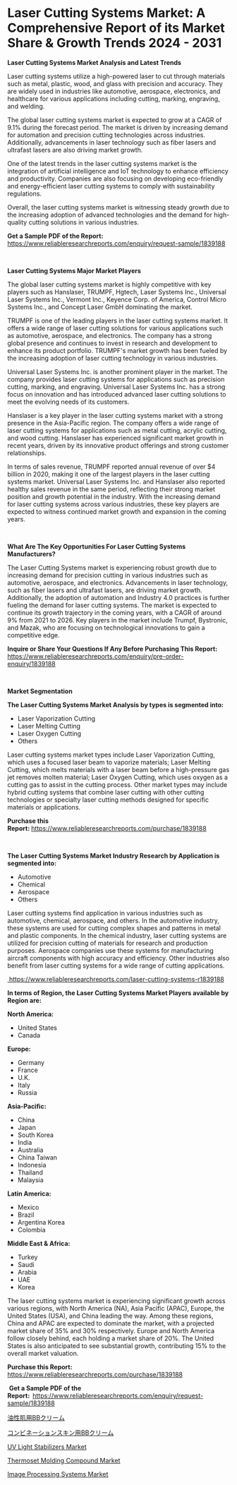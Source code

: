 <p><h1>Laser Cutting Systems Market: A Comprehensive Report of its Market Share & Growth Trends 2024 - 2031</h1></p><p><strong>Laser Cutting Systems Market Analysis and Latest Trends</strong></p>
<p><p>Laser cutting systems utilize a high-powered laser to cut through materials such as metal, plastic, wood, and glass with precision and accuracy. They are widely used in industries like automotive, aerospace, electronics, and healthcare for various applications including cutting, marking, engraving, and welding.</p><p>The global laser cutting systems market is expected to grow at a CAGR of 9.1% during the forecast period. The market is driven by increasing demand for automation and precision cutting technologies across industries. Additionally, advancements in laser technology such as fiber lasers and ultrafast lasers are also driving market growth.</p><p>One of the latest trends in the laser cutting systems market is the integration of artificial intelligence and IoT technology to enhance efficiency and productivity. Companies are also focusing on developing eco-friendly and energy-efficient laser cutting systems to comply with sustainability regulations.</p><p>Overall, the laser cutting systems market is witnessing steady growth due to the increasing adoption of advanced technologies and the demand for high-quality cutting solutions in various industries.</p></p>
<p><strong>Get a Sample PDF of the Report:&nbsp;</strong> <a href="https://www.reliableresearchreports.com/enquiry/request-sample/1839188">https://www.reliableresearchreports.com/enquiry/request-sample/1839188</a></p>
<p>&nbsp;</p>
<p><strong>Laser Cutting Systems Major Market Players</strong></p>
<p><p>The global laser cutting systems market is highly competitive with key players such as Hanslaser, TRUMPF, Hgtech, Laser Systems Inc., Universal Laser Systems Inc., Vermont Inc., Keyence Corp. of America, Control Micro Systems Inc., and Concept Laser GmbH dominating the market.</p><p>TRUMPF is one of the leading players in the laser cutting systems market. It offers a wide range of laser cutting solutions for various applications such as automotive, aerospace, and electronics. The company has a strong global presence and continues to invest in research and development to enhance its product portfolio. TRUMPF's market growth has been fueled by the increasing adoption of laser cutting technology in various industries.</p><p>Universal Laser Systems Inc. is another prominent player in the market. The company provides laser cutting systems for applications such as precision cutting, marking, and engraving. Universal Laser Systems Inc. has a strong focus on innovation and has introduced advanced laser cutting solutions to meet the evolving needs of its customers.</p><p>Hanslaser is a key player in the laser cutting systems market with a strong presence in the Asia-Pacific region. The company offers a wide range of laser cutting systems for applications such as metal cutting, acrylic cutting, and wood cutting. Hanslaser has experienced significant market growth in recent years, driven by its innovative product offerings and strong customer relationships.</p><p>In terms of sales revenue, TRUMPF reported annual revenue of over $4 billion in 2020, making it one of the largest players in the laser cutting systems market. Universal Laser Systems Inc. and Hanslaser also reported healthy sales revenue in the same period, reflecting their strong market position and growth potential in the industry. With the increasing demand for laser cutting systems across various industries, these key players are expected to witness continued market growth and expansion in the coming years.</p></p>
<p>&nbsp;</p>
<p><strong>What Are The Key Opportunities For Laser Cutting Systems Manufacturers?</strong></p>
<p><p>The Laser Cutting Systems market is experiencing robust growth due to increasing demand for precision cutting in various industries such as automotive, aerospace, and electronics. Advancements in laser technology, such as fiber lasers and ultrafast lasers, are driving market growth. Additionally, the adoption of automation and Industry 4.0 practices is further fueling the demand for laser cutting systems. The market is expected to continue its growth trajectory in the coming years, with a CAGR of around 9% from 2021 to 2026. Key players in the market include Trumpf, Bystronic, and Mazak, who are focusing on technological innovations to gain a competitive edge.</p></p>
<p><strong>Inquire or Share Your Questions If Any Before Purchasing This Report:</strong> <a href="https://www.reliableresearchreports.com/enquiry/pre-order-enquiry/1839188">https://www.reliableresearchreports.com/enquiry/pre-order-enquiry/1839188</a></p>
<p>&nbsp;</p>
<p><strong>Market Segmentation</strong></p>
<p><strong>The Laser Cutting Systems Market Analysis by types is segmented into:</strong></p>
<p><ul><li>Laser Vaporization Cutting</li><li>Laser Melting Cutting</li><li>Laser Oxygen Cutting</li><li>Others</li></ul></p>
<p><p>Laser cutting systems market types include Laser Vaporization Cutting, which uses a focused laser beam to vaporize materials; Laser Melting Cutting, which melts materials with a laser beam before a high-pressure gas jet removes molten material; Laser Oxygen Cutting, which uses oxygen as a cutting gas to assist in the cutting process. Other market types may include hybrid cutting systems that combine laser cutting with other cutting technologies or specialty laser cutting methods designed for specific materials or applications.</p></p>
<p><strong>Purchase this Report:&nbsp;</strong><a href="https://www.reliableresearchreports.com/purchase/1839188">https://www.reliableresearchreports.com/purchase/1839188</a></p>
<p>&nbsp;</p>
<p><strong>The Laser Cutting Systems Market Industry Research by Application is segmented into:</strong></p>
<p><ul><li>Automotive</li><li>Chemical</li><li>Aerospace</li><li>Others</li></ul></p>
<p><p>Laser cutting systems find application in various industries such as automotive, chemical, aerospace, and others. In the automotive industry, these systems are used for cutting complex shapes and patterns in metal and plastic components. In the chemical industry, laser cutting systems are utilized for precision cutting of materials for research and production purposes. Aerospace companies use these systems for manufacturing aircraft components with high accuracy and efficiency. Other industries also benefit from laser cutting systems for a wide range of cutting applications.</p></p>
<p><a href="https://www.reliableresearchreports.com/laser-cutting-systems-r1839188">&nbsp;https://www.reliableresearchreports.com/laser-cutting-systems-r1839188</a></p>
<p><strong>In terms of Region, the Laser Cutting Systems Market Players available by Region are:</strong></p>
<p>
    <p> <strong> North America: </strong>
        <ul>
            <li>United States</li>
            <li>Canada</li>
        </ul>
        </p> 
    <p> <strong> Europe: </strong>
        <ul>
            <li>Germany</li>
            <li>France</li>
            <li>U.K.</li>
            <li>Italy</li>
            <li>Russia</li>
        </ul>
        </p> 
    <p> <strong> Asia-Pacific: </strong>
        <ul>
            <li>China</li>
            <li>Japan</li>
            <li>South Korea</li>
            <li>India</li>
            <li>Australia</li>
            <li>China Taiwan</li>
            <li>Indonesia</li>
            <li>Thailand</li>
            <li>Malaysia</li>
        </ul>
        </p> 
    <p> <strong> Latin America: </strong>
        <ul>
            <li>Mexico</li>
            <li>Brazil</li>
            <li>Argentina Korea</li>
            <li>Colombia</li>
        </ul>
        </p> 
    <p> <strong> Middle East & Africa: </strong>
        <ul>
            <li>Turkey</li>
            <li>Saudi</li>
            <li>Arabia</li>
            <li>UAE</li>
            <li>Korea</li>
        </ul>
    </p>
    </p>
<p><p>The laser cutting systems market is experiencing significant growth across various regions, with North America (NA), Asia Pacific (APAC), Europe, the United States (USA), and China leading the way. Among these regions, China and APAC are expected to dominate the market, with a projected market share of 35% and 30% respectively. Europe and North America follow closely behind, each holding a market share of 20%. The United States is also anticipated to see substantial growth, contributing 15% to the overall market valuation.</p></p>
<p><strong>Purchase this Report: </strong><a href="https://www.reliableresearchreports.com/purchase/1839188">https://www.reliableresearchreports.com/purchase/1839188</a></p>
<p>&nbsp;<strong>Get a Sample PDF of the Report:&nbsp;&nbsp;</strong><a href="https://www.reliableresearchreports.com/enquiry/request-sample/1839188">https://www.reliableresearchreports.com/enquiry/request-sample/1839188</a></p>
<p><strong></strong></p>
<p><p><a href="https://github.com/avwofrml53535/Market-Research-Report-List-1/blob/main/248376831733.md">油性肌用BBクリーム</a></p><p><a href="https://github.com/vtbvgl20191192/Market-Research-Report-List-1/blob/main/902634331734.md">コンビネーションスキン用BBクリーム</a></p><p><a href="https://issuu.com/reportprime-2/docs/uv-light-stabilizers-market-size-2030.pptx">UV Light Stabilizers Market</a></p><p><a href="https://issuu.com/reportprime-2/docs/thermoset-molding-compound-market-size-2030.pptx">Thermoset Molding Compound Market</a></p><p><a href="https://github.com/zjyglelu/Market-Research-Report-List-2/blob/main/image-processing-systems-market.md">Image Processing Systems Market</a></p></p>